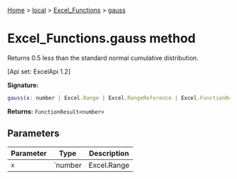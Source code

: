 [Home](./index) &gt; [local](local.md) &gt; [Excel\_Functions](local.excel_functions.md) &gt; [gauss](local.excel_functions.gauss.md)

# Excel\_Functions.gauss method

Returns 0.5 less than the standard normal cumulative distribution. 

 \[Api set: ExcelApi 1.2\]

**Signature:**
```javascript
gauss(x: number | Excel.Range | Excel.RangeReference | Excel.FunctionResult<any>): FunctionResult<number>;
```
**Returns:** `FunctionResult<number>`

## Parameters

|  Parameter | Type | Description |
|  --- | --- | --- |
|  `x` | `number | Excel.Range | Excel.RangeReference | Excel.FunctionResult<any>` |  |

